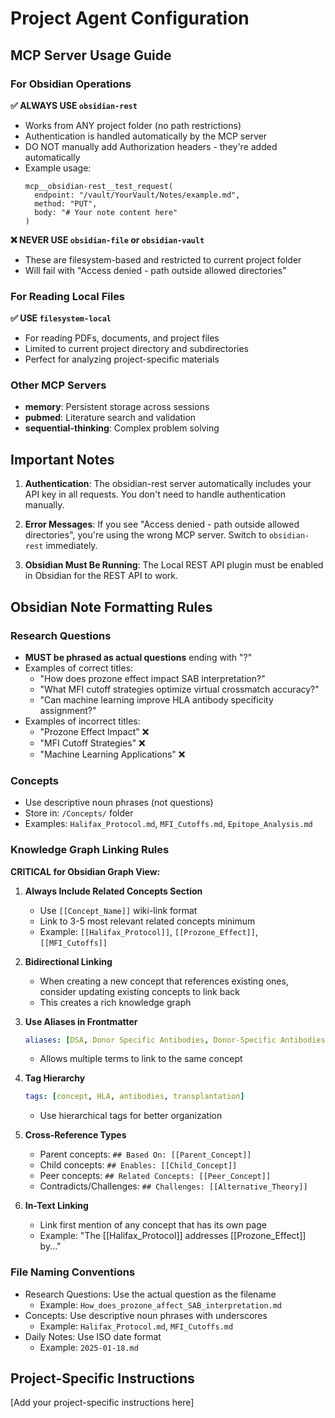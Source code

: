 # Project Agent Configuration

## MCP Server Usage Guide

### For Obsidian Operations
**✅ ALWAYS USE `obsidian-rest`**
- Works from ANY project folder (no path restrictions)
- Authentication is handled automatically by the MCP server
- DO NOT manually add Authorization headers - they're added automatically
- Example usage:
  ```
  mcp__obsidian-rest__test_request(
    endpoint: "/vault/YourVault/Notes/example.md",
    method: "PUT",
    body: "# Your note content here"
  )
  ```

**❌ NEVER USE `obsidian-file` or `obsidian-vault`**
- These are filesystem-based and restricted to current project folder
- Will fail with "Access denied - path outside allowed directories"

### For Reading Local Files
**✅ USE `filesystem-local`**
- For reading PDFs, documents, and project files
- Limited to current project directory and subdirectories
- Perfect for analyzing project-specific materials

### Other MCP Servers
- **memory**: Persistent storage across sessions
- **pubmed**: Literature search and validation
- **sequential-thinking**: Complex problem solving

## Important Notes

1. **Authentication**: The obsidian-rest server automatically includes your API key in all requests. You don't need to handle authentication manually.

2. **Error Messages**: If you see "Access denied - path outside allowed directories", you're using the wrong MCP server. Switch to `obsidian-rest` immediately.

3. **Obsidian Must Be Running**: The Local REST API plugin must be enabled in Obsidian for the REST API to work.

## Obsidian Note Formatting Rules

### Research Questions
- **MUST be phrased as actual questions** ending with "?"
- Examples of correct titles:
  - "How does prozone effect impact SAB interpretation?"
  - "What MFI cutoff strategies optimize virtual crossmatch accuracy?"
  - "Can machine learning improve HLA antibody specificity assignment?"
- Examples of incorrect titles:
  - "Prozone Effect Impact" ❌
  - "MFI Cutoff Strategies" ❌
  - "Machine Learning Applications" ❌

### Concepts
- Use descriptive noun phrases (not questions)
- Store in: `/Concepts/` folder
- Examples: `Halifax_Protocol.md`, `MFI_Cutoffs.md`, `Epitope_Analysis.md`

### Knowledge Graph Linking Rules
**CRITICAL for Obsidian Graph View:**

1. **Always Include Related Concepts Section**
   - Use `[[Concept_Name]]` wiki-link format
   - Link to 3-5 most relevant related concepts minimum
   - Example: `[[Halifax_Protocol]]`, `[[Prozone_Effect]]`, `[[MFI_Cutoffs]]`

2. **Bidirectional Linking**
   - When creating a new concept that references existing ones, consider updating existing concepts to link back
   - This creates a rich knowledge graph

3. **Use Aliases in Frontmatter**
   ```yaml
   aliases: [DSA, Donor Specific Antibodies, Donor-Specific Antibodies]
   ```
   - Allows multiple terms to link to the same concept

4. **Tag Hierarchy**
   ```yaml
   tags: [concept, HLA, antibodies, transplantation]
   ```
   - Use hierarchical tags for better organization

5. **Cross-Reference Types**
   - Parent concepts: `## Based On: [[Parent_Concept]]`
   - Child concepts: `## Enables: [[Child_Concept]]`
   - Peer concepts: `## Related Concepts: [[Peer_Concept]]`
   - Contradicts/Challenges: `## Challenges: [[Alternative_Theory]]`

6. **In-Text Linking**
   - Link first mention of any concept that has its own page
   - Example: "The [[Halifax_Protocol]] addresses [[Prozone_Effect]] by..."

### File Naming Conventions
- Research Questions: Use the actual question as the filename
  - Example: `How_does_prozone_affect_SAB_interpretation.md`
- Concepts: Use descriptive noun phrases with underscores
  - Example: `Halifax_Protocol.md`, `MFI_Cutoffs.md`
- Daily Notes: Use ISO date format
  - Example: `2025-01-18.md`

## Project-Specific Instructions
[Add your project-specific instructions here]